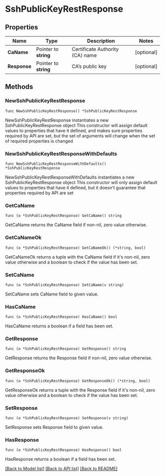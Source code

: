 # SshPublicKeyRestResponse

## Properties

Name | Type | Description | Notes
------------ | ------------- | ------------- | -------------
**CaName** | Pointer to **string** | Certificate Authority (CA) name | [optional] 
**Response** | Pointer to **string** | CA’s public key | [optional] 

## Methods

### NewSshPublicKeyRestResponse

`func NewSshPublicKeyRestResponse() *SshPublicKeyRestResponse`

NewSshPublicKeyRestResponse instantiates a new SshPublicKeyRestResponse object
This constructor will assign default values to properties that have it defined,
and makes sure properties required by API are set, but the set of arguments
will change when the set of required properties is changed

### NewSshPublicKeyRestResponseWithDefaults

`func NewSshPublicKeyRestResponseWithDefaults() *SshPublicKeyRestResponse`

NewSshPublicKeyRestResponseWithDefaults instantiates a new SshPublicKeyRestResponse object
This constructor will only assign default values to properties that have it defined,
but it doesn't guarantee that properties required by API are set

### GetCaName

`func (o *SshPublicKeyRestResponse) GetCaName() string`

GetCaName returns the CaName field if non-nil, zero value otherwise.

### GetCaNameOk

`func (o *SshPublicKeyRestResponse) GetCaNameOk() (*string, bool)`

GetCaNameOk returns a tuple with the CaName field if it's non-nil, zero value otherwise
and a boolean to check if the value has been set.

### SetCaName

`func (o *SshPublicKeyRestResponse) SetCaName(v string)`

SetCaName sets CaName field to given value.

### HasCaName

`func (o *SshPublicKeyRestResponse) HasCaName() bool`

HasCaName returns a boolean if a field has been set.

### GetResponse

`func (o *SshPublicKeyRestResponse) GetResponse() string`

GetResponse returns the Response field if non-nil, zero value otherwise.

### GetResponseOk

`func (o *SshPublicKeyRestResponse) GetResponseOk() (*string, bool)`

GetResponseOk returns a tuple with the Response field if it's non-nil, zero value otherwise
and a boolean to check if the value has been set.

### SetResponse

`func (o *SshPublicKeyRestResponse) SetResponse(v string)`

SetResponse sets Response field to given value.

### HasResponse

`func (o *SshPublicKeyRestResponse) HasResponse() bool`

HasResponse returns a boolean if a field has been set.


[[Back to Model list]](../README.md#documentation-for-models) [[Back to API list]](../README.md#documentation-for-api-endpoints) [[Back to README]](../README.md)


